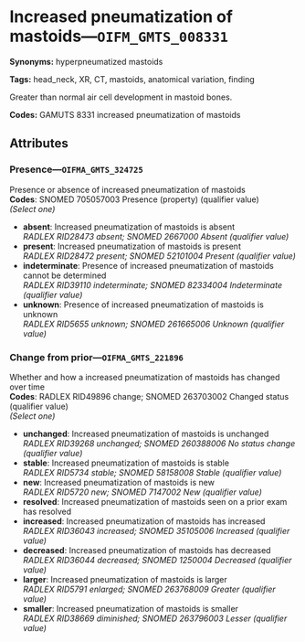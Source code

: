 # Increased pneumatization of mastoids—`OIFM_GMTS_008331`

**Synonyms:** hyperpneumatized mastoids

**Tags:** head_neck, XR, CT, mastoids, anatomical variation, finding

Greater than normal air cell development in mastoid bones.

**Codes:** GAMUTS 8331 increased pneumatization of mastoids

## Attributes

### Presence—`OIFMA_GMTS_324725`

Presence or absence of increased pneumatization of mastoids  
**Codes**: SNOMED 705057003 Presence (property) (qualifier value)  
*(Select one)*

- **absent**: Increased pneumatization of mastoids is absent  
_RADLEX RID28473 absent; SNOMED 2667000 Absent (qualifier value)_
- **present**: Increased pneumatization of mastoids is present  
_RADLEX RID28472 present; SNOMED 52101004 Present (qualifier value)_
- **indeterminate**: Presence of increased pneumatization of mastoids cannot be determined  
_RADLEX RID39110 indeterminate; SNOMED 82334004 Indeterminate (qualifier value)_
- **unknown**: Presence of increased pneumatization of mastoids is unknown  
_RADLEX RID5655 unknown; SNOMED 261665006 Unknown (qualifier value)_

### Change from prior—`OIFMA_GMTS_221896`

Whether and how a increased pneumatization of mastoids has changed over time  
**Codes**: RADLEX RID49896 change; SNOMED 263703002 Changed status (qualifier value)  
*(Select one)*

- **unchanged**: Increased pneumatization of mastoids is unchanged  
_RADLEX RID39268 unchanged; SNOMED 260388006 No status change (qualifier value)_
- **stable**: Increased pneumatization of mastoids is stable  
_RADLEX RID5734 stable; SNOMED 58158008 Stable (qualifier value)_
- **new**: Increased pneumatization of mastoids is new  
_RADLEX RID5720 new; SNOMED 7147002 New (qualifier value)_
- **resolved**: Increased pneumatization of mastoids seen on a prior exam has resolved  
- **increased**: Increased pneumatization of mastoids has increased  
_RADLEX RID36043 increased; SNOMED 35105006 Increased (qualifier value)_
- **decreased**: Increased pneumatization of mastoids has decreased  
_RADLEX RID36044 decreased; SNOMED 1250004 Decreased (qualifier value)_
- **larger**: Increased pneumatization of mastoids is larger  
_RADLEX RID5791 enlarged; SNOMED 263768009 Greater (qualifier value)_
- **smaller**: Increased pneumatization of mastoids is smaller  
_RADLEX RID38669 diminished; SNOMED 263796003 Lesser (qualifier value)_